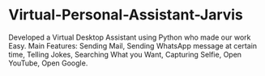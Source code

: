 # Virtual-Personal-Assistant-Jarvis
 Developed a Virtual Desktop Assistant using Python who made our work Easy. Main Features: Sending Mail, Sending WhatsApp message at certain time, Telling Jokes, Searching What you Want, Capturing Selfie, Open YouTube, Open Google.
